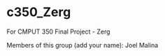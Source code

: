 c350_Zerg
=========

For CMPUT 350 Final Project - Zerg

Members of this group (add your name):
Joel Malina
